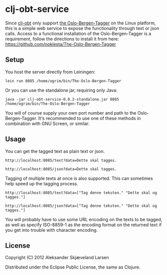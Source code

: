 # clj-obt-service

Since [clj-obt](https://github.com/ogrim/clj-obt) only support [the Oslo-Bergen-Tagger](https://github.com/noklesta/The-Oslo-Bergen-Tagger) on the Linux platform, this is a simple web service to expose the functionality through text or json calls. Access to a functional installation of the Oslo-Bergen-Tagger is a requirement, follow the directions to install it from here: <https://github.com/noklesta/The-Oslo-Bergen-Tagger>


## Setup

You host the server directly from Leiningen:

	lein run 8085 /home/ogrim/bin/The-Oslo-Bergen-Tagger

Or you can use the standalone jar, requiring only Java:

	java -jar clj-obt-service-0.0.2-standalone.jar 8085 /home/ogrim/bin/The-Oslo-Bergen-Tagger

You will of course supply your own port number and path to the Oslo-Bergen-Tagger. It's recommended to use one of these methods in combination with GNU Screen, or similar.

## Usage

You can get the tagged text as plain text or json.

	http://localhost:8085/text?data=Dette skal tagges.

	http://localhost:8085/json?data=Dette skal tagges.


Tagging of multiple texts at once is also supported. This can sometimes help speed up the tagging process.

	http://localhost:8085/text?data=["Tag denne teksten." "Dette skal og tagges."]

	http://localhost:8085/json?data=["Tag denne teksten." "Dette skal og tagges."]


You will probably have to use some URL encoding on the texts to be tagged, as well as specify ISO-8859-1 as the encoding format on the returned text if you get into trouble with character encoding.

## License

Copyright (C) 2012 Aleksander Skjæveland Larsen

Distributed under the Eclipse Public License, the same as Clojure.
